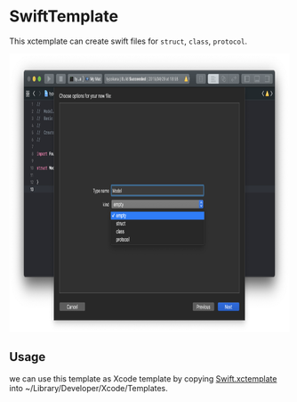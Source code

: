 # SwiftTemplate

This xctemplate can create swift files for `struct`, `class`, `protocol`.

<img src="Images/Screenshot.png" height=500>

## Usage

we can use this template as Xcode template by copying [Swift.xctemplate](https://github.com/ezura/SwiftTemplate/tree/master/Swift.xctemplate) into ~/Library/Developer/Xcode/Templates.
